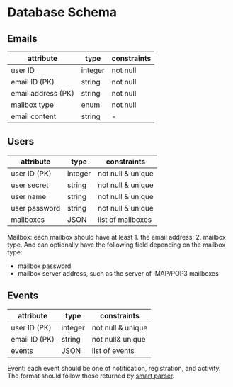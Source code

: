 # Database Schema

## Emails

| attribute          | type    | constraints |
| ------------------ | ------- | ----------- |
| user ID            | integer | not null    |
| email ID (PK)      | string  | not null    |
| email address (PK) | string  | not null    |
| mailbox type       | enum    | not null    |
| email content      | string  | -           |

## Users

| attribute     | type    | constraints       |
| ------------- | ------- | ----------------- |
| user ID (PK)  | integer | not null & unique |
| user secret   | string  | not null & unique |
| user name     | string  | not null & unique |
| user password | string  | not null & unique |
| mailboxes     | JSON    | list of mailboxes |

Mailbox: each mailbox should have at least 1. the email address; 2. mailbox type. And can optionally have the following field depending on the mailbox type:

- mailbox password
- mailbox server address, such as the server of IMAP/POP3 mailboxes

## Events

| attribute     | type    | constraints       |
| ------------- | ------- | ----------------- |
| user ID (PK)  | integer | not null & unique |
| email ID (PK) | string  | not null& unique  |
| events        | JSON    | list of events    |

Event: each event should be one of notification, registration, and activity. The format should follow those returned by [smart parser](../smart_parse/README.md).
